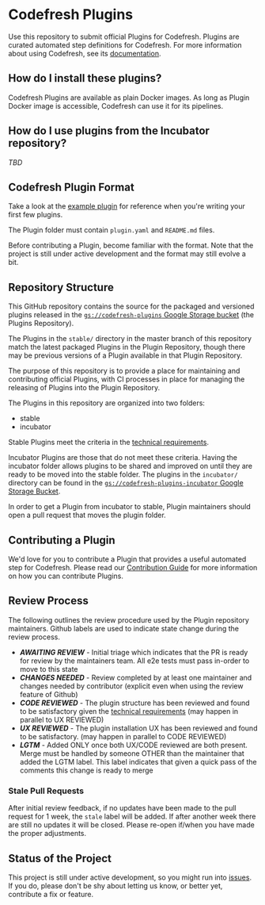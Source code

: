 # Codefresh Plugins

Use this repository to submit official Plugins for Codefresh. Plugins are curated automated step definitions for Codefresh. For more information about using Codefresh, see its
[documentation](https://docs.codefresh.io). 

## How do I install these plugins?

Codefresh Plugins are available as plain Docker images. As long as Plugin Docker image is accessible, Codefresh can use it for its pipelines.

## How do I use plugins from the Incubator repository?

*TBD*

## Codefresh Plugin Format

Take a look at the [example plugin](#) for reference when you're writing your first few plugins.

The Plugin folder must contain `plugin.yaml` and `README.md` files.

Before contributing a Plugin, become familiar with the format. Note that the project is still under active development and the format may still evolve a bit.

## Repository Structure

This GitHub repository contains the source for the packaged and versioned plugins released in the [`gs://codefresh-plugins` Google Storage bucket](https://console.cloud.google.com/storage/browser/codefresh-plugins/) (the Plugins Repository).

The Plugins in the `stable/` directory in the master branch of this repository match the latest packaged Plugins in the Plugin Repository, though there may be previous versions of a Plugin available in that Plugin Repository.

The purpose of this repository is to provide a place for maintaining and contributing official Plugins, with CI processes in place for managing the releasing of Plugins into the Plugin Repository.

The Plugins in this repository are organized into two folders:
* stable
* incubator

Stable Plugins meet the criteria in the [technical requirements](CONTRIBUTING.md#technical-requirements).

Incubator Plugins are those that do not meet these criteria. Having the incubator folder allows plugins to be shared and improved on until they are ready to be moved into the stable folder. The plugins in the `incubator/` directory can be found in the [`gs://codefresh-plugins-incubator` Google Storage Bucket](https://console.cloud.google.com/storage/browser/codefresh-plugins-incubator).

In order to get a Plugin from incubator to stable, Plugin maintainers should open a pull request that moves the plugin folder.

## Contributing a Plugin

We'd love for you to contribute a Plugin that provides a useful automated step for Codefresh. Please read our [Contribution Guide](CONTRIBUTING.md) for more information on how you can contribute Plugins.

## Review Process

The following outlines the review procedure used by the Plugin repository maintainers. Github labels are used to indicate state change during the review process. 

* ***AWAITING REVIEW*** - Initial triage which indicates that the PR is ready for review by the maintainers team. All e2e tests must pass in-order to move to this state
* ***CHANGES NEEDED*** - Review completed by at least one maintainer and changes needed by contributor (explicit even when using the review feature of Github)
* ***CODE REVIEWED*** - The plugin structure has been reviewed and found to be satisfactory given the [technical requirements](CONTRIBUTING.md#technical-requirements) (may happen in parallel to UX REVIEWED)
* ***UX REVIEWED*** - The plugin installation UX has been reviewed and found to be satisfactory. (may happen in parallel to CODE REVIEWED)
* ***LGTM*** - Added ONLY once both UX/CODE reviewed are both present. Merge must be handled by someone OTHER than the maintainer that added the LGTM label. This label indicates that given a quick pass of the comments this change is ready to merge

### Stale Pull Requests

After initial review feedback, if no updates have been made to the pull request for 1 week, the `stale` label will be added. If after another week there are still no updates it will be closed. Please re-open if/when you have made the proper adjustments.

## Status of the Project

This project is still under active development, so you might run into [issues](https://github.com/codefresh-io/plugins/issues). If you do, please don't be shy about letting us know, or better yet, contribute a fix or feature.
